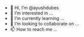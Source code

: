 - 👋 Hi, I’m @ayushdubes
- 👀 I’m interested in ...
- 🌱 I’m currently learning ...
- 💞️ I’m looking to collaborate on ...
- 📫 How to reach me ...

<!---
ayushdubes/ayushdubes is a ✨ special ✨ repository because its `README.md` (this file) appears on your GitHub profile.
You can click the Preview link to take a look at your changes.
--->
